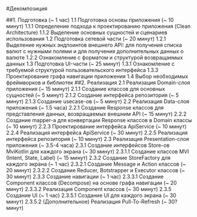 #Декомпозиция

##1. Подготовка (~ 1 час)
   1.1 Подготовка основы приложения (~ 10 минут)
      1.1.1 Определение подхода к проектированию приложения (Clean Architecture)
      1.1.2 Выделение основных сущностей и сценариев использования
   1.2 Подготовка сетевой части (~ 20 минут)
      1.2.1 Выделение нужных эндпоинтов внешнего API: для получения списка валют с нужными полями и для получения дополнительных данных о валюте
      1.2.2 Ознакомление с форматом и структурой возвращаемых данных
   1.3 Подготовка UI-части (~ 25 минут)
      1.3.1 Ознакомление с требуемой структурой пользовательского интерфейса
      1.3.3 Проектирование графа навигации приложения
   1.4 Выбор необходимых фреймворков и библиотек
##2. Реализация
   2.1 Реализация Domain-слоя приложения (~ 15 минут)
         2.1.1 Создание классов для основных сущностей (~ 5 минут)
         2.1.2 Создание интерфейса репозитория (~ 5 минут)
         2.1.3 Создание usecase-ов (~ 5 минут)
   2.2 Реализация Data-слоя приложения (~ 1.5 часа)
      2.2.1 Создание Response классов для представления данных, возвращаемых внешним API (~ 15 минут)
      2.2.2 Создание mapper-а для конвертации Response классов в Domain классы (~ 10 минут)
      2.2.3 Проектирование интерфейса ApiService (~ 10 минут)
      2.2.4 Реализация интерфейса ApiService (~ 30 минут)
      2.2.5 Реализация интерфейса репозитория (~ 10 минут)
   2.3 Реализация Presentation-слоя приложения (~ 3.5-4 часа)
      2.3.1 Создание интерфейсов Store-ов MviKotlin для каждого экрана (~ 30 минут)
         2.3.1.1 Создание классов MVI (Intent, State, Label) (~ 15 минут)
      2.3.2 Создание StoreFactory для каждого экрана (~ 1 час)
         2.3.2.1 Создание Message и Action классов (~ 20 минут)
         2.3.2.2 Создание Reducer, Botstrapper и Executor классов (~ 30 минут)
      2.3.3 Создание навигации (~ 1 час)
         2.3.3.1 Создание Component классов (Decompose) на основе графа навигации (~ 20 минут)
         2.3.3.2 Реализация Component классов (~ 30 минут)
      2.3.5 Создание UI (~ 1 час)
         2.3.5.1 Создание UI для каждого экрана (~ 30 минут)
         2.3.5.2 (Дополнительное) Реализация Pull-To-Refresh (~ 30? минут)



